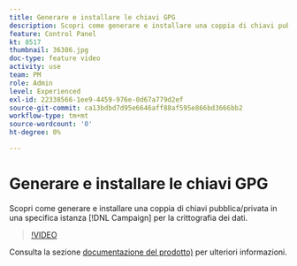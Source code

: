 ```yaml
---
title: Generare e installare le chiavi GPG
description: Scopri come generare e installare una coppia di chiavi pubblica/privata in un’istanza Campaign per la crittografia dei dati.
feature: Control Panel
kt: 8517
thumbnail: 36386.jpg
doc-type: feature video
activity: use
team: PM
role: Admin
level: Experienced
exl-id: 22338566-1ee9-4459-976e-0d67a779d2ef
source-git-commit: ca13bdbd7d95e6646aff88af595e866bd3666bb2
workflow-type: tm+mt
source-wordcount: '0'
ht-degree: 0%

---
```


# Generare e installare le chiavi GPG

Scopri come generare e installare una coppia di chiavi pubblica/privata in una specifica istanza [!DNL Campaign] per la crittografia dei dati.

>[!VIDEO](https://video.tv.adobe.com/v/36386?quality=12)

Consulta la sezione [documentazione del prodotto)](https://experienceleague.adobe.com/docs/control-panel/using/instances-settings/gpg-keys-management.html?lang=it) per ulteriori informazioni.
